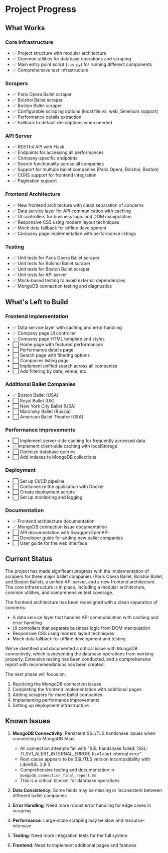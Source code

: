# Project Progress

## What Works

### Core Infrastructure
- ✅ Project structure with modular architecture
- ✅ Common utilities for database operations and scraping
- ✅ Main entry point script (`run.py`) for running different components
- ✅ Comprehensive test infrastructure

### Scrapers
- ✅ Paris Opera Ballet scraper
- ✅ Bolshoi Ballet scraper
- ✅ Boston Ballet scraper
- ✅ Configurable scraping options (local file vs. web, Selenium support)
- ✅ Performance details extraction
- ✅ Fallback to default descriptions when needed

### API Server
- ✅ RESTful API with Flask
- ✅ Endpoints for accessing all performances
- ✅ Company-specific endpoints
- ✅ Search functionality across all companies
- ✅ Support for multiple ballet companies (Paris Opera, Bolshoi, Boston)
- ✅ CORS support for frontend integration
- ✅ Pagination support

### Frontend Architecture
- ✅ New frontend architecture with clean separation of concerns
- ✅ Data service layer for API communication with caching
- ✅ UI controllers for business logic and DOM manipulation
- ✅ Responsive CSS using modern layout techniques
- ✅ Mock data fallback for offline development
- ✅ Company page implementation with performance listings

### Testing
- ✅ Unit tests for Paris Opera Ballet scraper
- ✅ Unit tests for Bolshoi Ballet scraper
- ✅ Unit tests for Boston Ballet scraper
- ✅ Unit tests for API server
- ✅ Mock-based testing to avoid external dependencies
- ✅ MongoDB connection testing and diagnostics

## What's Left to Build

### Frontend Implementation
- ✅ Data service layer with caching and error handling
- ✅ Company page UI controller
- ✅ Company page HTML template and styles
- ⬜ Home page with featured performances
- ⬜ Performance details page
- ⬜ Search page with filtering options
- ⬜ Companies listing page
- ⬜ Implement unified search across all companies
- ⬜ Add filtering by date, venue, etc.

### Additional Ballet Companies
- ✅ Boston Ballet (USA)
- ⬜ Royal Ballet (UK)
- ⬜ New York City Ballet (USA)
- ⬜ Mariinsky Ballet (Russia)
- ⬜ American Ballet Theatre (USA)

### Performance Improvements
- ⬜ Implement server-side caching for frequently accessed data
- ✅ Implement client-side caching with localStorage
- ⬜ Optimize database queries
- ⬜ Add indexes to MongoDB collections

### Deployment
- ⬜ Set up CI/CD pipeline
- ⬜ Containerize the application with Docker
- ⬜ Create deployment scripts
- ⬜ Set up monitoring and logging

### Documentation
- ✅ Frontend architecture documentation
- ✅ MongoDB connection issue documentation
- ⬜ API documentation with Swagger/OpenAPI
- ⬜ Developer guide for adding new ballet companies
- ⬜ User guide for the web interface

## Current Status

The project has made significant progress with the implementation of scrapers for three major ballet companies (Paris Opera Ballet, Bolshoi Ballet, and Boston Ballet), a unified API server, and a new frontend architecture. The core infrastructure is in place, including a modular architecture, common utilities, and comprehensive test coverage.

The frontend architecture has been redesigned with a clean separation of concerns:
- A data service layer that handles API communication with caching and error handling
- UI controllers that separate business logic from DOM manipulation
- Responsive CSS using modern layout techniques
- Mock data fallback for offline development and testing

We've identified and documented a critical issue with MongoDB connectivity, which is preventing the database operations from working properly. Extensive testing has been conducted, and a comprehensive report with recommendations has been created.

The next phase will focus on:
1. Resolving the MongoDB connection issues
2. Completing the frontend implementation with additional pages
3. Adding scrapers for more ballet companies
4. Implementing performance improvements
5. Setting up deployment infrastructure

## Known Issues

1. **MongoDB Connectivity**: Persistent SSL/TLS handshake issues when connecting to MongoDB Atlas:
   - All connection attempts fail with "SSL handshake failed: [SSL: TLSV1_ALERT_INTERNAL_ERROR] tlsv1 alert internal error"
   - Root cause appears to be SSL/TLS version incompatibility with LibreSSL 2.8.3
   - Comprehensive testing and documentation in `mongodb_connection_final_report.md`
   - This is a critical blocker for database operations

2. **Data Consistency**: Some fields may be missing or inconsistent between different ballet companies
3. **Error Handling**: Need more robust error handling for edge cases in scraping
4. **Performance**: Large-scale scraping may be slow and resource-intensive
5. **Testing**: Need more integration tests for the full system
6. **Frontend**: Need to implement additional pages and features

